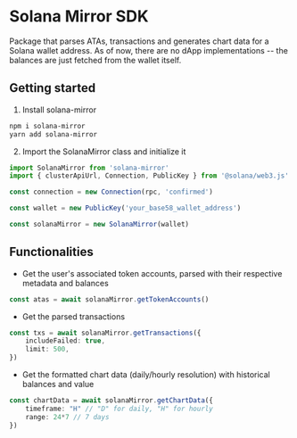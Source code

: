 # Solana Mirror SDK

Package that parses ATAs, transactions and generates chart data for a Solana wallet address. As of now, there are no dApp implementations -- the balances are just fetched from the wallet itself.

## Getting started

1. Install solana-mirror

```bash
npm i solana-mirror
yarn add solana-mirror
```

2. Import the SolanaMirror class and initialize it

```ts
import SolanaMirror from 'solana-mirror'
import { clusterApiUrl, Connection, PublicKey } from '@solana/web3.js'

const connection = new Connection(rpc, 'confirmed')

const wallet = new PublicKey('your_base58_wallet_address')

const solanaMirror = new SolanaMirror(wallet)
```

## Functionalities

-   Get the user's associated token accounts, parsed with their respective metadata and balances

```ts
const atas = await solanaMirror.getTokenAccounts()
```

-   Get the parsed transactions

```ts
const txs = await solanaMirror.getTransactions({
    includeFailed: true,
    limit: 500,
})
```

-   Get the formatted chart data (daily/hourly resolution) with historical balances and value

```ts
const chartData = await solanaMirror.getChartData({
    timeframe: "H" // "D" for daily, "H" for hourly
    range: 24*7 // 7 days
})
```

